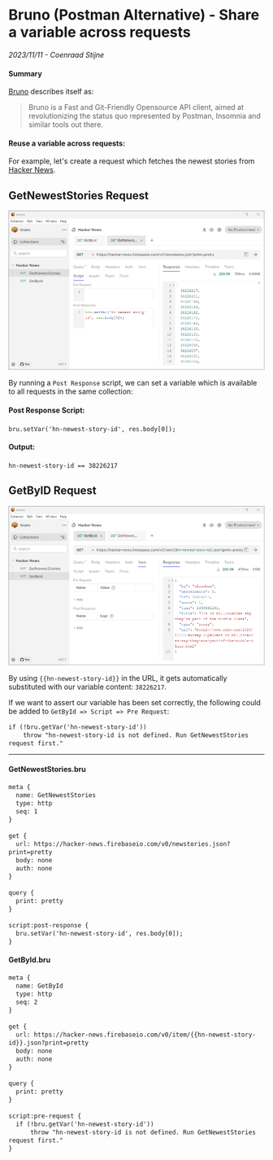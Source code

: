 # Bruno (Postman Alternative) - Share a variable across requests
*2023/11/11 - Coenraad Stijne*  

#### Summary

[Bruno](https://www.usebruno.com/) describes itself as:

>Bruno is a Fast and Git-Friendly Opensource API client, aimed at revolutionizing the status quo represented by Postman, Insomnia and similar tools out there.

#### Reuse a variable across requests:

For example, let's create a request which fetches the newest stories from [Hacker News](https://news.ycombinator.com/).

##  GetNewestStories Request

![Get Newest Stories Bruno Screenshot](./GetNewestStories.png)

By running a `Post Response` script, we can set a variable which is available to all requests in the same collection:

#### Post Response Script:

`bru.setVar('hn-newest-story-id', res.body[0]);`

#### Output:

`hn-newest-story-id == 38226217`

## GetByID Request

![Get By Id Bruno Screenshot](./GetById.png)

<!-- {% raw %} -->
By using `{{hn-newest-story-id}}` in the URL, it gets automatically substituted with our variable content: `38226217`.
<!-- {% endraw %} -->

If we want to assert our variable has been set correctly, the following could be added to `GetById => Script => Pre Request`:

```
if (!bru.getVar('hn-newest-story-id'))
    throw "hn-newest-story-id is not defined. Run GetNewestStories request first."
```

---

#### GetNewestStories.bru

```
meta {
  name: GetNewestStories
  type: http
  seq: 1
}

get {
  url: https://hacker-news.firebaseio.com/v0/newstories.json?print=pretty
  body: none
  auth: none
}

query {
  print: pretty
}

script:post-response {
  bru.setVar('hn-newest-story-id', res.body[0]);
}
```

#### GetById.bru

<!-- {% raw %} -->
```
meta {
  name: GetById
  type: http
  seq: 2
}

get {
  url: https://hacker-news.firebaseio.com/v0/item/{{hn-newest-story-id}}.json?print=pretty
  body: none
  auth: none
}

query {
  print: pretty
}

script:pre-request {
  if (!bru.getVar('hn-newest-story-id'))
      throw "hn-newest-story-id is not defined. Run GetNewestStories request first."
}
```
<!-- {% endraw %} -->